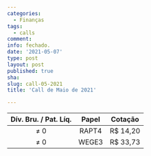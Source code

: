 ```yaml
---
categories:
  - Finanças
tags:
  - calls
comment: 
info: fechado.
date: '2021-05-07'
type: post
layout: post
published: true
sha: 
slug: call-05-2021
title: 'Call de Maio de 2021'

---
```

| **Dív. Bru. / Pat. Líq.** | **Papel** | **Cotação** |
|:-------------------------:|:---------:|:-----------:|
| ≠ 0                       | RAPT4     | R$ 14,20     |
| ≠ 0                       | WEGE3     | R$ 33,73     |
